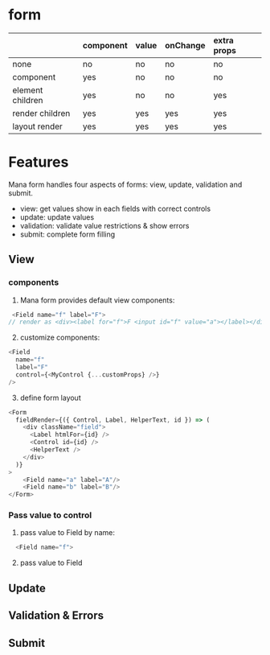 # form

|                  | component | value | onChange | extra props |
| :--------------- | :-------- | :---- | :------- | :---------- |
| none             | no        | no    | no       | no          |
| component        | yes       | no    | no       | no          |
| element children | yes       | no    | no       | yes         |
| render children  | yes       | yes   | yes      | yes         |
| layout render    | yes       | yes   | yes      | yes         |

# Features

Mana form handles four aspects of forms: view, update, validation and submit.

- view: get values show in each fields with correct controls
- update: update values
- validation: validate value restrictions & show errors
- submit: complete form filling

## View

### components

1. Mana form provides default view components:

```javascript
 <Field name="f" label="F">
// render as <div><label for="f">F <input id="f" value="a"></label></div>
```

2. customize components:

```javascript
<Field
  name="f"
  label="F"
  control={<MyControl {...customProps} />}
/>
```

3. define form layout

```javascript
<Form
  fieldRender={({ Control, Label, HelperText, id }) => (
    <div className="field">
      <Label htmlFor={id} />
      <Control id={id} />
      <HelperText />
    </div>
  )}
>
    <Field name="a" label="A"/>
    <Field name="b" label="B"/>
</Form>
```

### Pass value to control

1.  pass value to Field by name:

```javascript
  <Field name="f">
```

2.  pass value to Field

## Update

## Validation & Errors

## Submit
